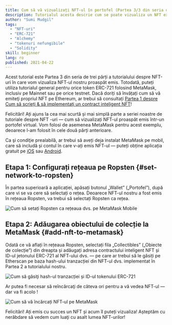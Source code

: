 ```yaml
---
title: Cum să vă vizualizați NFT-ul în portofel (Partea 3/3 din seria de tutoriale NFT)
description: Tutorialul acesta descrie cum se poate vizualiza un NFT existent pe MetaMask!
author: "Sumi Mudgil"
tags:
  - "NFT-uri"
  - "ERC-721"
  - "Alchemy"
  - "tokenuri nefungibile"
  - "Solidity"
skill: beginner
lang: ro
published: 2021-04-22
---
```


Acest tutorial este Partea 3 din seria de trei părți a tutorialului despre NFT-uri în care vom vizualiza NFT-ul nostru proaspăt emis. Totodată, puteți utiliza tutorialul general pentru orice token ERC-721 folosind MetaMask, inclusiv pe Mainnet sau pe orice testnet. Dacă doriți să învățați cum să vă emiteţi propriul NFT pe Ethereum, ar trebui să consultați [Partea 1 despre Cum să scrieți & să implementați un contract inteligent NFT](/developers/tutorials/how-to-write-and-deploy-an-nft)!

Felicitări! Ați ajuns la cea mai scurtă și mai simplă parte a seriei noastre de tutoriale despre NFT -uri — cum să vizualizați NFT-ul proaspăt emis într-un portofel virtual. Vom folosi de asemenea MetaMask pentru acest exemplu, deoarece l-am folosit în cele două părți anterioare.

Ca şi condiţie prealabilă, ar trebui să aveți deja instalat MetaMask pe mobil, care să includă și contul în care v-ați emis NFT-ul — puteți obține aplicația gratuit pe [iOS](https://apps.apple.com/us/app/metamask-blockchain-wallet/id1438144202) sau [Android](https://play.google.com/store/apps/details?id=io.metamask&hl=en_US&gl=US).

## Etapa 1: Configurați rețeaua pe Ropsten {#set-network-to-ropsten}

În partea superioară a aplicației, apăsați butonul „Wallet” („Portofel”), după care vi se va cere să selectați o rețea. Deoarece NFT-ul nostru a fost emis în rețeaua Ropsten, va trebui să selectați Ropsten ca rețea.

![Cum să setați Ropsten ca rețeaua dvs. pe MetaMask Mobile](./goerliMetamask.gif)

## Etapa 2: Adăugarea obiectului de colecție la MetaMask {#add-nft-to-metamask}

Odată ce vă aflați în rețeaua Ropsten, selectați fila „Collectibles” („Obiecte de colecție”) din dreapta și adăugați adresa contractului inteligent NFT și ID-ul jetonului ERC-721 al NFT-ului dvs. — pe care ar trebui să le găsiți pe Etherscan pe baza hash-ului tranzacției din NFT-ul dvs. implementat în Partea 2 a tutorialului nostru.

![Cum să găsiţi hash-ul tranzacției și ID-ul tokenului ERC-721](./findNFTEtherscan.png)

Ar putea fi necesar să reîncărcaţi de câteva ori pentru a vă vedea NFT-ul — dar va fi acolo <Emoji text="😄" size={1} />!

![Cum să vă încărcați NFT-ul pe MetaMask](./findNFTMetamask.gif)

Felicitări! Ați emis cu succes un NFT și acum îl puteți vizualiza! Așteptăm cu nerăbdare să vedem cum luaţi cu asalt lumea NFT-urilor!
